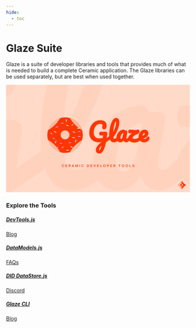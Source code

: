 ```yaml
---
hide:
  - toc
---
```


# Glaze Suite

Glaze is a suite of developer libraries and tools that provides much of what is needed to build a complete Ceramic application. The Glaze libraries can be used separately, but are best when used together.

![](../../../images/glaze.png)

### Explore the Tools

<div class="txtl-options">
  <a href="./hub/" class="box">
    <h5>DevTools.js</h5>
    <p>Blog</p>
  </a>
  <span class="box-space"> </span>
  <a href="./hub/apis" class="box">
    <h5>DataModels.js</h5>
    <p>FAQs</p>
  </a>
  <span class="box-space"> </span>
  <a href="./tutorials/hub/web-app/" class="box">
    <h5>DID DataStore.js</h5>
    <p>Discord</p>
  </a>
</div>
<div class="txtl-options">
  <a href="./hub/" class="box">
    <h5>Glaze CLI</h5>
    <p>Blog</p>
  </a>
</div>